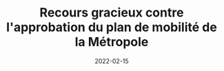 ---
layout: default
date: 2022-02-15
img: 
category: info
title: "Recours gracieux contre l'approbation du plan de mobilité de la Métropole"
description: "Nous adressons un recours gracieux et demandons l’annulation de 
l’approbation du Plan de mobilité de la Métropole du 16 décembre 2021."
tags: association
tag_url: /association/
button_name: Lire la suite
doclink: '/doc/recours_gracieux_pmb_2022.pdf'

---